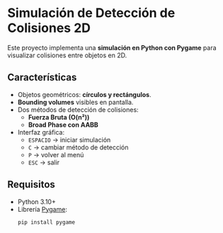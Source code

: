 # Simulación de Detección de Colisiones 2D

Este proyecto implementa una **simulación en Python con Pygame** para visualizar colisiones entre objetos en 2D.

## Características
- Objetos geométricos: **círculos y rectángulos**.
- **Bounding volumes** visibles en pantalla.
- Dos métodos de detección de colisiones:
  - **Fuerza Bruta (O(n²))**
  - **Broad Phase con AABB**
- Interfaz gráfica:
  - `ESPACIO` → iniciar simulación
  - `C` → cambiar método de detección
  - `P` → volver al menú
  - `ESC` → salir

## Requisitos
- Python 3.10+
- Librería [Pygame](https://www.pygame.org/):
  ```bash
  pip install pygame
